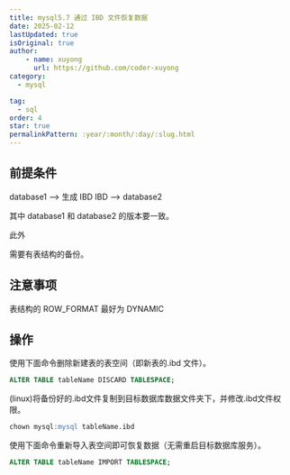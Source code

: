 ```yaml
---
title: mysql5.7 通过 IBD 文件恢复数据
date: 2025-02-12
lastUpdated: true
isOriginal: true
author: 
    - name: xuyong
      url: https://github.com/coder-xuyong
category:
  - mysql

tag:
  - sql
order: 4
star: true
permalinkPattern: :year/:month/:day/:slug.html
---
```


## 前提条件

database1 ——> 生成 IBD
IBD ——> database2

其中 database1 和 database2 的版本要一致。

此外 

需要有表结构的备份。

## 注意事项

表结构的 ROW_FORMAT 最好为 DYNAMIC 

## 操作
使用下面命令删除新建表的表空间（即新表的.ibd 文件）。
```sql
ALTER TABLE tableName DISCARD TABLESPACE;
```

(linux)将备份好的.ibd文件复制到目标数据库数据文件夹下，并修改.ibd文件权限。
```sql
chown mysql:mysql tableName.ibd
```

使用下面命令重新导入表空间即可恢复数据（无需重启目标数据库服务）。
```sql
ALTER TABLE tableName IMPORT TABLESPACE;
```
